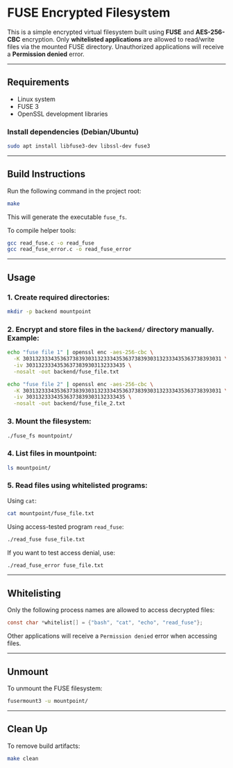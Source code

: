 # FUSE Encrypted Filesystem

This is a simple encrypted virtual filesystem built using **FUSE** and **AES-256-CBC** encryption.
Only **whitelisted applications** are allowed to read/write files via the mounted FUSE directory.
Unauthorized applications will receive a **Permission denied** error.

---

## Requirements

* Linux system
* FUSE 3
* OpenSSL development libraries

### Install dependencies (Debian/Ubuntu)

```bash
sudo apt install libfuse3-dev libssl-dev fuse3
```

---

## Build Instructions

Run the following command in the project root:

```bash
make
```

This will generate the executable `fuse_fs`.

To compile helper tools:

```bash
gcc read_fuse.c -o read_fuse
gcc read_fuse_error.c -o read_fuse_error
```

---

## Usage

### 1. Create required directories:

```bash
mkdir -p backend mountpoint
```

### 2. Encrypt and store files in the `backend/` directory manually. Example:

```bash
echo "fuse file 1" | openssl enc -aes-256-cbc \
  -K 3031323334353637383930313233343536373839303132333435363738393031 \
  -iv 30313233343536373839303132333435 \
  -nosalt -out backend/fuse_file.txt

echo "fuse file 2" | openssl enc -aes-256-cbc \
  -K 3031323334353637383930313233343536373839303132333435363738393031 \
  -iv 30313233343536373839303132333435 \
  -nosalt -out backend/fuse_file_2.txt
```

### 3. Mount the filesystem:

```bash
./fuse_fs mountpoint/
```

### 4. List files in mountpoint:

```bash
ls mountpoint/
```

### 5. Read files using whitelisted programs:

Using `cat`:

```bash
cat mountpoint/fuse_file.txt
```

Using access-tested program `read_fuse`:

```bash
./read_fuse fuse_file.txt
```

If you want to test access denial, use:

```bash
./read_fuse_error fuse_file.txt
```

---

## Whitelisting

Only the following process names are allowed to access decrypted files:

```c
const char *whitelist[] = {"bash", "cat", "echo", "read_fuse"};
```

Other applications will receive a `Permission denied` error when accessing files.

---

## Unmount

To unmount the FUSE filesystem:

```bash
fusermount3 -u mountpoint/
```

---

## Clean Up

To remove build artifacts:

```bash
make clean
```
